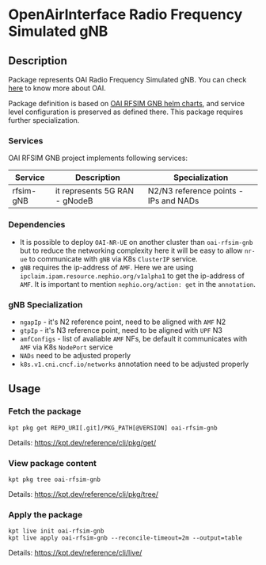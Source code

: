 # OpenAirInterface Radio Frequency Simulated gNB

## Description

Package represents OAI Radio Frequency Simulated gNB. You can check [here](https://gitlab.eurecom.fr/oai/openairinterface5g) to know more about OAI. 

Package definition is based on [OAI RFSIM GNB helm charts](https://gitlab.eurecom.fr/oai/cn5g/oai-cn5g-fed/-/tree/master/charts/oai-5g-ran/oai-gnb?ref_type=heads), 
and service level configuration is preserved as defined there. This package requires further specialization.

### Services

OAI RFSIM GNB project implements following services:

| Service | Description | Specialization |
| --- | --- | --- |
| rfsim-gNB | it represents 5G RAN - gNodeB | N2/N3 reference points - IPs and NADs |

### Dependencies

- It is possible to deploy `OAI-NR-UE` on another cluster than `oai-rfsim-gnb` but to reduce the networking complexity here it will be easy to allow `nr-ue` to communicate with `gNB` via K8s `ClusterIP` service. 
- `gNB` requires the ip-address of `AMF`. Here we are using `ipclaim.ipam.resource.nephio.org/v1alpha1` to get the ip-address of `AMF`. It is important to mention `nephio.org/action: get` in the `annotation`. 

### gNB Specialization

- `ngapIp` - it's N2 reference point, need to be aligned with `AMF` N2
- `gtpIp` - it's N3 reference point, need to be aligned with `UPF` N3
- `amfConfigs` - list of avaliable `AMF` NFs, be default it communicates with `AMF` via K8s `NodePort` service
- `NADs` need to be adjusted properly
- `k8s.v1.cni.cncf.io/networks` annotation need to be adjusted properly

## Usage

### Fetch the package

`kpt pkg get REPO_URI[.git]/PKG_PATH[@VERSION] oai-rfsim-gnb`

Details: https://kpt.dev/reference/cli/pkg/get/

### View package content

`kpt pkg tree oai-rfsim-gnb`

Details: https://kpt.dev/reference/cli/pkg/tree/

### Apply the package

```
kpt live init oai-rfsim-gnb
kpt live apply oai-rfsim-gnb --reconcile-timeout=2m --output=table
```

Details: https://kpt.dev/reference/cli/live/
